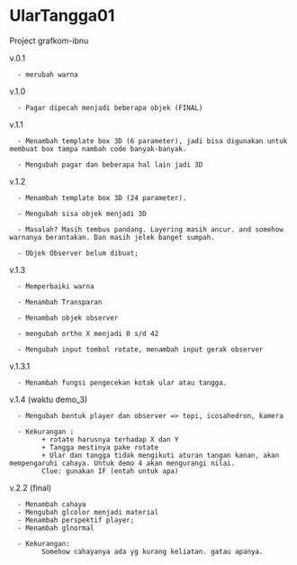# UlarTangga01
Project grafkom-ibnu

v.0.1 

      - merubah warna

v.1.0 

      - Pagar dipecah menjadi beberapa objek (FINAL)

v.1.1 

      - Menambah template box 3D (6 parameter), jadi bisa digunakan untuk membuat box tampa nambah code banyak-banyak. 

      - Mengubah pagar dan beberapa hal lain jadi 3D 

v.1.2 

      - Menambah template box 3D (24 parameter). 

      - Mengubah sisa objek menjadi 3D
      
      - Masalah? Masih tembus pandang. Layering masih ancur. and somehow warnanya berantakan. Dan masih jelek banget sumpah.
      
      - Objek Observer belum dibuat;

v.1.3

      - Memperbaiki warna
      
      - Menambah Transparan
      
      - Menambah objek observer
      
      - mengubah ortho X menjadi 0 s/d 42
      
      - Mengubah input tombol rotate, menambah input gerak observer
      
v.1.3.1

      - Menambah fungsi pengecekan kotak ular atau tangga.

v.1.4 (waktu demo_3)

      - Mengubah bentuk player dan observer => topi, icosahedron, kamera
      
      - Kekurangan :
            + rotate harusnya terhadap X dan Y
            + Tangga mestinya pake rotate
            + Ular dan tangga tidak mengikuti aturan tangan kanan, akan mempengaruhi cahaya. Untuk demo 4 akan mengurangi nilai. 
            Clue: gunakan IF (entah untuk apa) 
v.2.2 (final)

      - Menambah cahaya
      - Mengubah glcolor menjadi material
      - Menambah perspektif player;
      - Menambah glnormal
      
      - Kekurangan:
            Somehow cahayanya ada yg kurang keliatan. gatau apanya.

<End of update>
